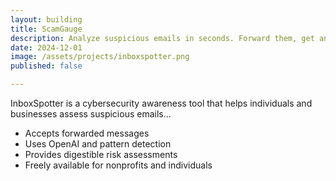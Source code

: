```yaml
---
layout: building
title: ScamGauge
description: Analyze suspicious emails in seconds. Forward them, get an AI-powered breakdown.
date: 2024-12-01
image: /assets/projects/inboxspotter.png
published: false

---
```


InboxSpotter is a cybersecurity awareness tool that helps individuals and businesses assess suspicious emails...

- Accepts forwarded messages
- Uses OpenAI and pattern detection
- Provides digestible risk assessments
- Freely available for nonprofits and individuals
